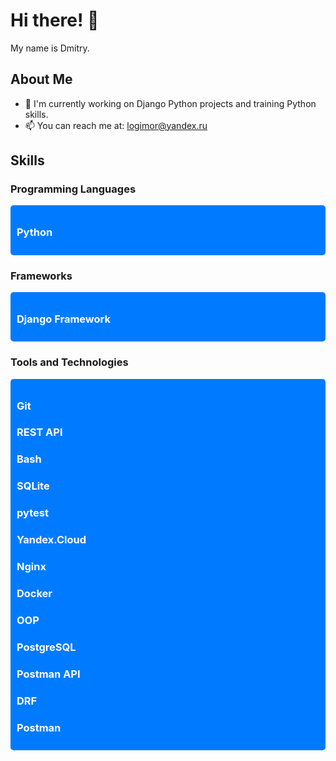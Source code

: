 # Hi there! 👋

My name is Dmitry.

## About Me
- 🔭 I'm currently working on Django Python projects and training Python skills.
- 📫 You can reach me at: logimor@yandex.ru

## Skills
### Programming Languages
<div style="background-color: #007bff; color: #ffffff; padding: 10px; border-radius: 5px;">
  <h3>Python</h3>
</div>

### Frameworks
<div style="background-color: #007bff; color: #ffffff; padding: 10px; border-radius: 5px;">
  <h3>Django Framework</h3>
</div>

### Tools and Technologies
<div style="background-color: #007bff; color: #ffffff; padding: 10px; border-radius: 5px;">
  <h3>Git</h3>
  <h3>REST API</h3>
  <h3>Bash</h3>
  <h3>SQLite</h3>
  <h3>pytest</h3>
  <h3>Yandex.Cloud</h3>
  <h3>Nginx</h3>
  <h3>Docker</h3>
  <h3>OOP</h3>
  <h3>PostgreSQL</h3>
  <h3>Postman API</h3>
  <h3>DRF</h3>
  <h3>Postman</h3>
</div>




